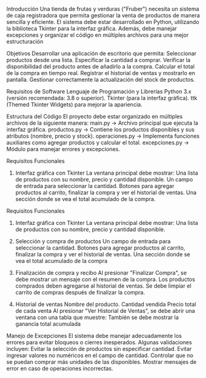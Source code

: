 Introducción
 Una tienda de frutas y verduras ("Fruber") necesita un sistema de caja
 registradora que permita gestionar la venta de productos de manera
 sencilla y eficiente. El sistema debe estar desarrollado en Python,
 utilizando la biblioteca Tkinter para la interfaz gráfica. Además, debe
 manejar excepciones y organizar el código en múltiples archivos
 para una mejor estructuración

 Objetivos
 Desarrollar una aplicación de escritorio que permita:
 Seleccionar productos desde una lista.
 Especificar la cantidad a comprar.
 Verificar la disponibilidad del producto antes de añadirlo a la
 compra.
 Calcular el total de la compra en tiempo real.
 Registrar el historial de ventas y mostrarlo en pantalla.
 Gestionar correctamente la actualización del stock de productos.

 Requisitos de Software
 Lenguaje de Programación y Librerías
 Python 3.x (versión recomendada: 3.8 o superior).
 Tkinter (para la interfaz gráfica).
 ttk (Themed Tkinter Widgets) para mejorar la apariencia.

 Estructura del Código
 El proyecto debe estar organizado en múltiples archivos de la
 siguiente manera:
 main.py → Archivo principal que ejecuta la interfaz gráfica.
 productos.py → Contiene los productos disponibles y sus atributos
 (nombre, precio y stock).
 operaciones.py → Implementa funciones auxiliares como
 agregar
 productos y calcular el total.
 excepciones.py → Módulo para manejar errores y excepciones.

 Requisitos Funcionales
 1. Interfaz gráfica con Tkinter
 La ventana principal debe mostrar:
 Una lista de productos con su nombre, precio y cantidad
 disponible.
 Un campo de entrada para seleccionar la cantidad.
 Botones para agregar productos al carrito, finalizar la compra y
 ver el historial de ventas.
 Una sección donde se vea el total acumulado de la compra.

 Requisitos Funcionales
 1. Interfaz gráfica con Tkinter
 La ventana principal debe mostrar:
 Una lista de productos con su nombre, precio y cantidad
 disponible.

 2. Selección y compra de productos 
 Un campo de entrada para seleccionar la cantidad.
 Botones para agregar productos al carrito, finalizar la compra y
 ver el historial de ventas.
 Una sección donde se vea el total acumulado de la compra

 3. Finalización de compra y recibo
 Al presionar "Finalizar Compra", se debe mostrar un mensaje con
 el resumen de la compra.
 Los productos comprados deben agregarse al historial de ventas.
 Se debe limpiar el carrito de compras después de finalizar la
 compra. 

 4. Historial de ventas 
 Nombre del producto.
 Cantidad vendida
 Precio total de cada venta
 Al presionar "Ver Historial de Ventas", se debe abrir una
 ventana con una tabla que muestre:
 También se debe mostrar la ganancia total acumulada

 Manejo de Excepciones
 El sistema debe manejar adecuadamente los errores para evitar
 bloqueos o
 cierres inesperados. Algunas validaciones incluyen:
 Evitar la selección de productos sin especificar cantidad.
 Evitar ingresar valores no numéricos en el campo de
 cantidad.
 Controlar que no se puedan comprar más unidades de
 las disponibles.
 Mostrar mensajes de error en caso de operaciones
 incorrectas.

